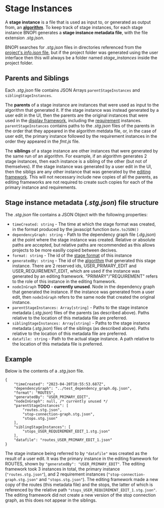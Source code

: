 # Stage Instances

A **stage instance** is a file that is used as input to, or generated as output from, an [**algorithm**](/docs/Algorithms.md). To keep track of stage instances, for each stage instance BNOPI generates a **stage instance metadata file**, with the file extension *.stg.json*. 

BNOPI searches for *.stg.json* files in directories referenced from the [project's *info.json* file](/docs/Projects.md), but if the project folder was generated using the user interface then this will always be a folder named *stage_instances* inside the project folder.

## Parents and Siblings

Each *.stg.json* file contains JSON Arrays `parentStageInstances` and `siblingStageInstances`.

The **parents** of a stage instance are instances that were used as input to the algorithm that generated it. If the stage instance was instead generated by a user edit in the UI, then the parents are the original instances that were used in the [display framework](/docs/Stage-Formats.md), including the [requirement](/docs/Stage-Formats.md) instances.
`parentStageInstances` contains paths to the *.stg.json* files of the parents in the order that they appeared in the algorithm metdata file, or, in the case of user edit, the primary instance followed by the requirement instances in the order they appeared in the *fmt.js* file.

The **siblings** of a stage instance are other instances that were generated by the same run of an algorithm. For example, if an algorithm generates 2 stage instances, then each instance is a sibling of the other (but not of themselves). If the stage instance was generated by a user edit in the UI, then the sibligs are any other instance that was generated by the [editing framework](/docs/Stage-Formats.md). This will not necessary include new copies of all the parents, as editing frameworks are not required to create such copies for each of the primary instance and requirements.

## Stage instance metadata (*.stg.json*) file structure

The *.stg.json* file contains a JSON Object with the following properties:

+ `timeCreated: string` - The time at which the stage format was created, in the format produced by the javascipt function `Date.toJSON()`
+ `dependencyGraph: string` - Path to the dependency graph file (*.dg.json*) at the point where the stage instance was created. Relative or absolute paths are accepted, but relative paths are recommended as this allows projects to be more easilly copied between decives.
+ `format: string` - The id of the [stage format](/docs/Stage-Formats.md) of this instance
+ `generatedBy: string` - The id of the [algorithm](/docs/Algorithms.md) that generated this stage instance. There are 2 reserved ids, USER_PRIMARY_EDIT and USER_REQUIREMENT_EDIT, which are used if the instance was generated by an editing framework. "PRIMARY"/"REQUIREMENT" refers to the role of this instance in the editing framework.
+ `nodeInGraph` **TODO - currently unused**. Node in the dependency graph that generated the instance. If the instance was generated from a user edit, then `nodeInGraph` refers to the same node that created the original instance.
+ `parentStageInstances: Array[string]` - Paths to the stage instance metadata (*.stg.json*) files of the parents (as described above). Paths relative to the location of this metadata file are preferred.
+ `siblingStageInstances: Array[string]` - Paths to the stage instance metadata (*.stg.json*) files of the siblings (as described above). Paths relative to the location of this metadata file are preferred.
+ `datafile: string` - Path to the actual stage instance. A path relative to the location of this metadata file is preferred.

## Example

Below is the contents of a *.stg.json* file.

```jsonc
{
	"timeCreated": "2023-04-20T10:55:53.687Z",
	"dependencyGraph": "../test_dependency_graph.dg.json",
	"format": "ROUTES",
	"generatedBy": "USER_PRIMARY_EDIT",
	"nodeInGraph": null, /* currently unused */
	"parentStageInstances": [
		"routes.stg.json",
		"stop-connection-graph.stg.json",
		"stops.stg.json"
	],
	"siblingStageInstances": [
		"stops_USER_REQUIREMENT_EDIT_1.stg.json"
	],
	"datafile": "routes_USER_PRIMARY_EDIT_1.json"
}
```

The stage instance being referred to by `"datafile"` was created as the result of a user edit. It was the primary instance in the editing framework for ROUTES, shown by `"generatedBy": "USER_PRIMARY_EDIT"`. The editing framework took 3 instances in total, the primary instance (`"routes.stg.json"`), and 2 requirement instances (`"stop-connection-graph.stg.json"` and `"stops.stg.json"`). The editing framework made a new copy of the routes (this metadata file) and the stops, the latter of which is referenced by the relative path `"stops_USER_REQUIREMENT_EDIT_1.stg.json"`. The editing framework did not create a new version of the stop connection graph, as this does not appear in the siblings.